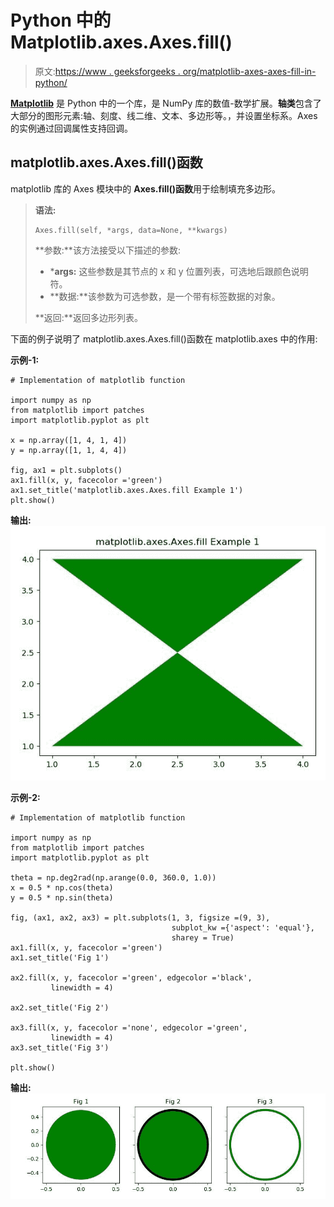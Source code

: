 # Python 中的 Matplotlib.axes.Axes.fill()

> 原文:[https://www . geeksforgeeks . org/matplotlib-axes-axes-fill-in-python/](https://www.geeksforgeeks.org/matplotlib-axes-axes-fill-in-python/)

**[Matplotlib](https://www.geeksforgeeks.org/python-introduction-matplotlib/)** 是 Python 中的一个库，是 NumPy 库的数值-数学扩展。**轴类**包含了大部分的图形元素:轴、刻度、线二维、文本、多边形等。，并设置坐标系。Axes 的实例通过回调属性支持回调。

## matplotlib.axes.Axes.fill()函数

matplotlib 库的 Axes 模块中的 **Axes.fill()函数**用于绘制填充多边形。

> **语法:**
> 
> ```
> Axes.fill(self, *args, data=None, **kwargs)
> ```
> 
> **参数:**该方法接受以下描述的参数:
> 
> *   ***args:** 这些参数是其节点的 x 和 y 位置列表，可选地后跟颜色说明符。
> *   **数据:**该参数为可选参数，是一个带有标签数据的对象。
> 
> **返回:**返回多边形列表。

下面的例子说明了 matplotlib.axes.Axes.fill()函数在 matplotlib.axes 中的作用:

**示例-1:**

```
# Implementation of matplotlib function

import numpy as np
from matplotlib import patches
import matplotlib.pyplot as plt

x = np.array([1, 4, 1, 4])
y = np.array([1, 1, 4, 4])

fig, ax1 = plt.subplots()
ax1.fill(x, y, facecolor ='green')
ax1.set_title('matplotlib.axes.Axes.fill Example 1')
plt.show()
```

**输出:**
![](img/83b0cb38cf8afa0608edc3394ee3ad2e.png)

**示例-2:**

```
# Implementation of matplotlib function

import numpy as np
from matplotlib import patches
import matplotlib.pyplot as plt

theta = np.deg2rad(np.arange(0.0, 360.0, 1.0))
x = 0.5 * np.cos(theta)
y = 0.5 * np.sin(theta)

fig, (ax1, ax2, ax3) = plt.subplots(1, 3, figsize =(9, 3),
                                    subplot_kw ={'aspect': 'equal'},
                                    sharey = True)
ax1.fill(x, y, facecolor ='green')
ax1.set_title('Fig 1')

ax2.fill(x, y, facecolor ='green', edgecolor ='black',
         linewidth = 4)

ax2.set_title('Fig 2')

ax3.fill(x, y, facecolor ='none', edgecolor ='green', 
         linewidth = 4)
ax3.set_title('Fig 3')

plt.show()
```

**输出:**
![](img/3fa768935b96c019be95a96089beb6a4.png)